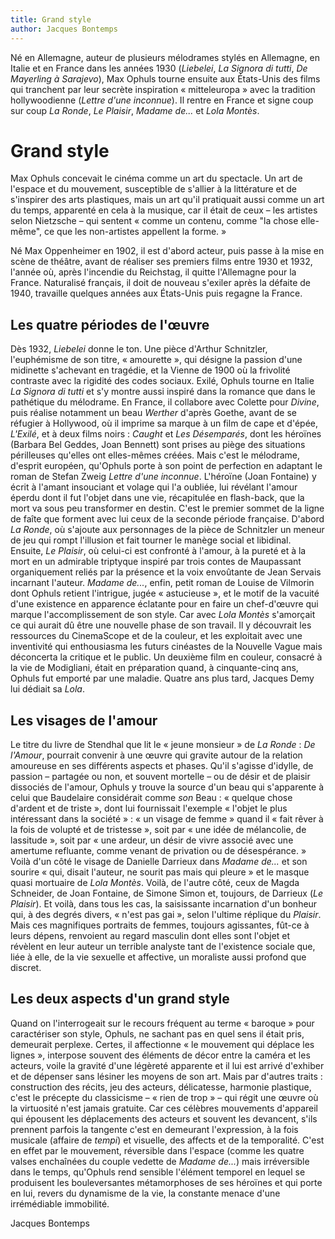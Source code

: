 ```yaml
---
title: Grand style
author: Jacques Bontemps
---
```


Né en Allemagne, auteur de plusieurs mélodrames stylés en Allemagne, en Italie et en France dans les années 1930 (*Liebelei*, *La Signora di tutti*, *De Mayerling à Sarajevo*), Max Ophuls tourne ensuite aux États-Unis des films qui tranchent par leur secrète inspiration «&nbsp;mitteleuropa&nbsp;» avec la tradition hollywoodienne (*Lettre d'une inconnue*). Il rentre en France et signe coup sur coup *La Ronde*, *Le Plaisir*, *Madame de...* et *Lola Montès*.

# Grand style

Max Ophuls concevait le cinéma comme un art du spectacle. Un art de l'espace et du mouvement, susceptible de s'allier à la littérature et de s'inspirer des arts plastiques, mais un art qu'il pratiquait aussi comme un art du temps, apparenté en cela à la musique, car il était de ceux&nbsp;–&nbsp;les artistes selon Nietzsche&nbsp;–&nbsp;qui sentent «&nbsp;comme un contenu, comme "la chose elle-même", ce que les non-artistes appellent la forme.&nbsp;»

Né Max Oppenheimer en 1902, il est d'abord acteur, puis passe à la mise en scène de théâtre, avant de réaliser ses premiers films entre 1930 et 1932, l'année où, après l'incendie du Reichstag, il quitte l'Allemagne pour la France. Naturalisé français, il doit de nouveau s'exiler après la défaite de 1940, travaille quelques années aux États-Unis puis regagne la France.

## Les quatre périodes de l'œuvre

Dès 1932, *Liebelei* donne le ton. Une pièce d'Arthur Schnitzler, l'euphémisme de son titre, «&nbsp;amourette&nbsp;», qui désigne la passion d'une midinette s'achevant en tragédie, et la Vienne de 1900 où la frivolité contraste avec la rigidité des codes sociaux. Exilé, Ophuls tourne en Italie *La Signora di tutti* et s'y montre aussi inspiré dans la romance que dans le pathétique du mélodrame. En France, il collabore avec Colette pour *Divine*, puis réalise notamment un beau *Werther* d'après Goethe, avant de se réfugier à Hollywood, où il imprime sa marque à un film de cape et d'épée, *L'Exilé*, et à deux films noirs&nbsp;: *Caught* et *Les Désemparés*, dont les héroïnes (Barbara Bel Geddes, Joan Bennett) sont prises au piège des situations périlleuses qu'elles ont elles-mêmes créées. Mais c'est le mélodrame, d'esprit européen, qu'Ophuls porte à son point de perfection en adaptant le roman de Stefan Zweig *Lettre d'une inconnue*. L'héroïne (Joan Fontaine) y écrit à l'amant insouciant et volage qui l'a oubliée, lui révélant l'amour éperdu dont il fut l'objet dans une vie, récapitulée en flash-back, que la mort va sous peu transformer en destin. C'est le premier sommet de la ligne de faîte que forment avec lui ceux de la seconde période française. D'abord *La Ronde*, où s'ajoute aux personnages de la pièce de Schnitzler un meneur de jeu qui rompt l'illusion et fait tourner le manège social et libidinal. Ensuite, *Le Plaisir*, où celui-ci est confronté à l'amour, à la pureté et à la mort en un admirable triptyque inspiré par trois contes de Maupassant organiquement reliés par la présence et la voix envoûtante de Jean Servais incarnant l'auteur. *Madame de...*, enfin, petit roman de Louise de Vilmorin dont Ophuls retient l'intrigue, jugée «&nbsp;astucieuse&nbsp;», et le motif de la vacuité d'une existence en apparence éclatante pour en faire un chef-d'œuvre qui marque l'accomplissement de son style. Car avec *Lola Montès* s'amorçait ce qui aurait dû être une nouvelle phase de son travail. Il y découvrait les ressources du CinemaScope et de la couleur, et les exploitait avec une inventivité qui enthousiasma les futurs cinéastes de la Nouvelle Vague mais déconcerta la critique et le public. Un deuxième film en couleur, consacré à la vie de Modigliani, était en préparation quand, à cinquante-cinq ans, Ophuls fut emporté par une maladie. Quatre ans plus tard, Jacques Demy lui dédiait sa *Lola*.

## Les visages de l'amour

Le titre du livre de Stendhal que lit le «&nbsp;jeune monsieur&nbsp;» de *La Ronde*&nbsp;: *De l'Amour*, pourrait convenir à une œuvre qui gravite autour de la relation amoureuse en ses différents aspects et phases. Qu'il s'agisse d'idylle, de passion&nbsp;–&nbsp;partagée ou non, et souvent mortelle&nbsp;–&nbsp;ou de désir et de plaisir dissociés de l'amour, Ophuls y trouve la source d'un beau qui s'apparente à celui que Baudelaire considérait comme *son* Beau&nbsp;: «&nbsp;quelque chose d'ardent et de triste&nbsp;», dont lui fournissait l'exemple «&nbsp;l'objet le plus intéressant dans la société&nbsp;»&nbsp;: «&nbsp;un visage de femme&nbsp;» quand il «&nbsp;fait rêver à la fois de volupté et de tristesse&nbsp;», soit par «&nbsp;une idée de mélancolie, de lassitude&nbsp;», soit par «&nbsp;une ardeur, un désir de vivre associé avec une amertume refluante, comme venant de privation ou de désespérance.&nbsp;» Voilà d'un côté le visage de Danielle Darrieux dans *Madame de...* et son sourire «&nbsp;qui, disait l'auteur, ne sourit pas mais qui pleure&nbsp;» et le masque quasi mortuaire de *Lola Montès*. Voilà, de l'autre côté, ceux de Magda Schneider, de Joan Fontaine, de Simone Simon et, toujours, de Darrieux (*Le Plaisir*). Et voilà, dans tous les cas, la saisissante incarnation d'un bonheur qui, à des degrés divers, «&nbsp;n'est pas gai&nbsp;», selon l'ultime réplique du *Plaisir*. Mais ces magnifiques portraits de femmes, toujours agissantes, fût-ce à leurs dépens, renvoient au regard masculin dont elles sont l'objet et révèlent en leur auteur un terrible analyste tant de l'existence sociale que, liée à elle, de la vie sexuelle et affective, un moraliste aussi profond que discret.

## Les deux aspects d'un grand style

Quand on l'interrogeait sur le recours fréquent au terme «&nbsp;baroque&nbsp;» pour caractériser son style, Ophuls, ne sachant pas en quel sens il était pris, demeurait perplexe. Certes, il affectionne «&nbsp;le mouvement qui déplace les lignes&nbsp;», interpose souvent des éléments de décor entre la caméra et les acteurs, voile la gravité d'une légèreté apparente et il lui est arrivé d'exhiber et de dépenser sans lésiner les moyens de son art. Mais par d'autres traits&nbsp;: construction des récits, jeu des acteurs, délicatesse, harmonie plastique, c'est le précepte du classicisme&nbsp;–&nbsp;«&nbsp;rien de trop&nbsp;»&nbsp;–&nbsp;qui régit une œuvre où la virtuosité n'est jamais gratuite. Car ces célèbres mouvements d'appareil qui épousent les déplacements des acteurs et souvent les devancent, s'ils prennent parfois la tangente c'est en demeurant l'expression, à la fois musicale (affaire de *tempi*) et visuelle, des affects et de la temporalité. C'est en effet par le mouvement, réversible dans l'espace (comme les quatre valses enchaînées du couple vedette de *Madame de...*) mais irréversible dans le temps, qu'Ophuls rend sensible l'élément temporel en lequel se produisent les bouleversantes métamorphoses de ses héroïnes et qui porte en lui, revers du dynamisme de la vie, la constante menace d'une irrémédiable immobilité.

Jacques Bontemps